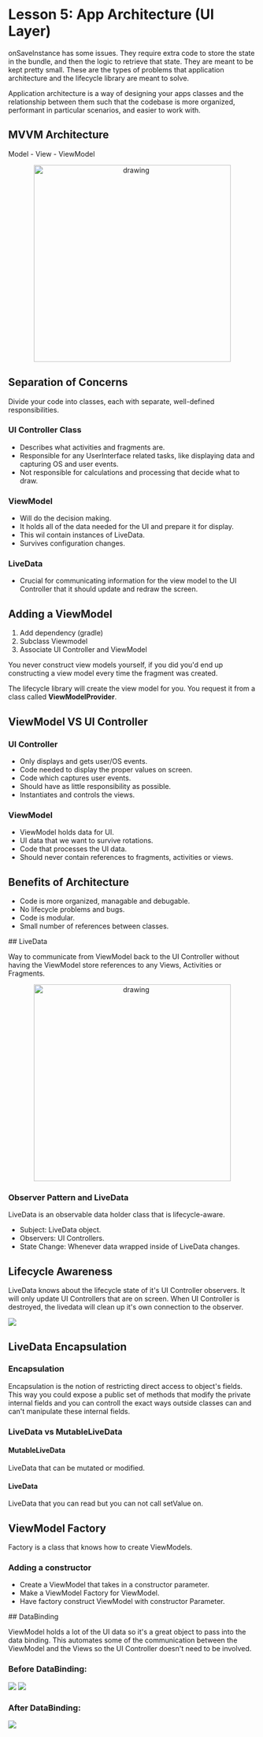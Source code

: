 # Lesson 5: App Architecture (UI Layer)

onSaveInstance has some issues. They require extra code to store the state in the bundle, and then the logic to retrieve that state. They are meant to be kept pretty small. These are the types of problems that application architecture and the lifecycle library are meant to solve. 

Application architecture is a way of designing your apps classes and the relationship between them such that the codebase is more organized, performant in particular scenarios, and easier to work with.

## MVVM Architecture 

Model - View - ViewModel

<p align="center">
<img src="images/5.1.png" alt="drawing" width="400" />
</p>


## Separation of Concerns 

Divide your code into classes, each with separate, well-defined responsibilities.

### UI Controller Class

* Describes what activities and fragments are. 
* Responsible for any UserInterface related tasks, like displaying data and capturing OS and user events. 
* Not responsible for calculations and processing that decide what to draw. 

### ViewModel

* Will do the decision making. 
* It holds all of the data needed for the UI and prepare it for display. 
* This wil contain instances of LiveData.
* Survives configuration changes.

### LiveData

* Crucial for communicating information for the view model to the UI Controller that it should update and redraw the screen.

## Adding a ViewModel

1. Add dependency (gradle)
2. Subclass Viewmodel
3. Associate UI Controller and ViewModel

You never construct view models yourself, if you did you'd end up constructing a view model every time the fragment was created.

The lifecycle library will create the view model for you. You request it from a class called **ViewModelProvider**.

<div style="page-break-after: always;"></div>

## ViewModel VS UI Controller

### UI Controller

* Only displays and gets user/OS events.
* Code needed to display the proper values on screen.
* Code which captures user events.
* Should have as little responsibility as possible.
* Instantiates and controls the views.

### ViewModel

* ViewModel holds data for UI.
* UI data that we want to survive rotations.
* Code that processes the UI data.
* Should never contain references to fragments, activities or views.

## Benefits of Architecture 

* Code is more organized, managable and debugable.
* No lifecycle problems and bugs.
* Code is modular.
* Small number of references between classes.

<div style="page-break-after: always;"></div>
## LiveData

Way to communicate from ViewModel back to the UI Controller without having the ViewModel store references to any Views, Activities or Fragments.

<p align="center">
<img src="images/5.2.png" alt="drawing" width="400" />
</p>


### Observer Pattern and LiveData

LiveData is an observable data holder class that is lifecycle-aware.

* Subject: LiveData object.
* Observers: UI Controllers.
* State Change: Whenever data wrapped inside of LiveData changes.

## Lifecycle Awareness

LiveData knows about the lifecycle state of it's UI Controller observers. It will only update UI Controllers that are on screen. When UI Controller is destroyed, the livedata will clean up it's own connection to the observer. 

![](images/5.3.png)  

## LiveData Encapsulation

### Encapsulation

Encapsulation is the notion of restricting direct access to object's fields. This way you could expose a public set of methods that modify the private internal fields and you can controll the exact ways outside classes can and can't manipulate these internal fields.

### LiveData vs MutableLiveData

#### MutableLiveData

LiveData that can be mutated or modified.

#### LiveData

LiveData that you can read but you can not call setValue on.

## ViewModel Factory

Factory is a class that knows how to create ViewModels.

### Adding a constructor

* Create a ViewModel that takes in a constructor parameter.
* Make a ViewModel Factory for ViewModel.
* Have factory construct ViewModel with constructor Parameter.

<div style="page-break-after: always;"></div>
## DataBinding

ViewModel holds a lot of the UI data so it's a great object to pass into the data binding. This automates some of the communication between the ViewModel and the Views so the UI Controller doesn't need to be involved.

### Before DataBinding:

![](images/5.4.png)
![](images/5.5.png)

### After DataBinding:

![](images/5.6.png)
















